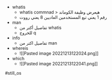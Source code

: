 - whatis
	- whatis commnad > هيعرض وظيفة الكوماند
	- رقم 1 يعني تبع المستخدمين العاديين 8 يعني رووت
- man
	- تفاصيل أكتر من whatis
	- للخروج q
- info
	- تفاصيل اكتر من man
- whereis
	- ![[Pasted image 20221213122024.png]]
- which
	- ![[Pasted image 20221213122041.png]]



#still_os